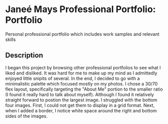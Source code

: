 # Janeé Mays Professional Portfolio: Portfolio
Personal professional portfolio which includes work samples and relevant skills

## Description 

  I began this project by browsing other professional portfolios to see what I liked and disliked. It was hard for me to make up my mind as I admittedly enjoyed little snipits of several. In the end, I decided to go with a minimalistic palette which focused mostly on my photos. I chose a 30/70 flex layout, specifically targeting the "About Me" portion to the smaller ratio (I found it really hard to talk about myself). Although I found it relatively straight forward to postion the largest image. I struggled with the bottom four images. First, I could not get them to display in a grid format. Next, when I added a border, I notice white space around the right and bottom sides of the images. 
